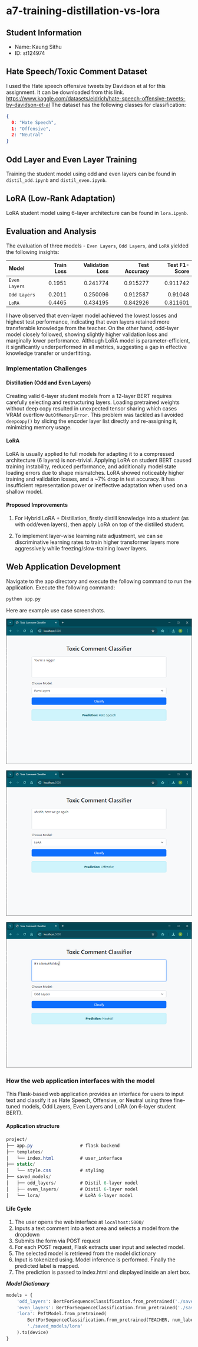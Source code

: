 # a7-training-distillation-vs-lora

## Student Information

- Name: Kaung Sithu
- ID: st124974

## Hate Speech/Toxic Comment Dataset

I used the Hate speech offensive tweets by Davidson et al for this assignment. It can be downloaded from this link. <https://www.kaggle.com/datasets/eldrich/hate-speech-offensive-tweets-by-davidson-et-al> The dataset has the following classes for classification:

```json
{
  0: "Hate Speech", 
  1: "Offensive", 
  2: "Neutral"
}
```

## Odd Layer and Even Layer Training

Training the student model using odd and even layers can be found in `distil_odd.ipynb` and `distil_even.ipynb`.

## LoRA (Low-Rank Adaptation)

LoRA student model using 6-layer architecture can be found in `lora.ipynb`.

## Evaluation and Analysis

The evaluation of three models - `Even Layers`, `Odd Layers`, and `LoRA` yielded the following insights:

| Model       |   Train Loss |   Validation Loss |   Test Accuracy |   Test F1-Score |
|:------------|-------------:|------------------:|----------------:|----------------:|
| `Even Layers` |       0.1951 |          0.241774 |        0.915277 |        0.911742 |
| `Odd Layers`  |       0.2011 |          0.250096 |        0.912587 |        0.91048  |
| `LoRA`        |       0.4465 |          0.434195 |        0.842926 |        0.811601 |

I have observed that even-layer model achieved the lowest losses and highest test performance, indicating that even layers retained more transferable knowledge from the teacher. On the other hand, odd-layer model closely followed, showing slightly higher validation loss and marginally lower performance. Although LoRA model is parameter-efficient, it significantly underperformed in all metrics, suggesting a gap in effective knowledge transfer or underfitting.

### Implementation Challenges

#### Distillation (Odd and Even Layers)

Creating valid 6-layer student models from a 12-layer BERT requires carefully selecting and restructuring layers. Loading pretrained weights without deep copy resulted in unexpected tensor sharing which cases VRAM overflow `OutOfMemoryError`. This problem was tackled as I avoided `deepcopy()` by slicing the encoder layer list directly and re-assigning it, minimizing memory usage.

#### LoRA

LoRA is usually applied to full models for adapting it to a compressed architecture (6 layers) is non-trivial. Applying LoRA on student BERT caused training instability, reduced performance, and additionally model state loading errors due to shape mismatches. LoRA showed noticeably higher training and validation losses, and a ~7% drop in test accuracy. It has insufficient representation power or ineffective adaptation when used on a shallow model.

#### Proposed Improvements

1. For Hybrid LoRA + Distillation, firstly distill knowledge into a student (as with odd/even layers), then apply LoRA on top of the distilled student.

2. To implement layer-wise learning rate adjustment, we can se discriminative learning rates to train higher transformer layers more aggressively while freezing/slow-training lower layers.

## Web Application Development

Navigate to the app directory and execute the following command to run the application. Execute the following command:

```bash
python app.py
```

Here are example use case screenshots.

![Description](figures/hate_speech.PNG)

![Description](figures/offensive.PNG)

![Description](figures/neutral.PNG)

### How the web application interfaces with the model

This Flask-based web application provides an interface for users to input text and classify it as Hate Speech, Offensive, or Neutral using three fine-tuned models, Odd Layers, Even Layers and LoRA (on 6-layer student BERT).

#### Application structure

```csharp
project/
├── app.py                  # flask backend
├── templates/
│   └── index.html          # user_interface
├── static/
│   └── style.css           # styling
├── saved_models/
│   ├── odd_layers/         # Distil 6-layer model
│   ├── even_layers/        # Distil 6-layer model
│   └── lora/               # LoRA 6-layer model

```

#### Life Cycle

1. The user opens the web interface at `localhost:5000/`
2. Inputs a text comment into a text area and selects a model from the dropdown
3. Submits the form via POST request
4. For each POST request, Flask extracts user input and selected model.
5. The selected model is retrieved from the model dictionary
6. Input is tokenized using. Model inference is performed. Finally the predicted label is mapped.
7. The prediction is passed to index.html and displayed inside an alert box.

**_Model Dictionary_**

```python
models = {
    'odd_layers': BertForSequenceClassification.from_pretrained('./saved_models/odd_layers').to(device),
    'even_layers': BertForSequenceClassification.from_pretrained('./saved_models/even_layers').to(device),
    'lora': PeftModel.from_pretrained(
        BertForSequenceClassification.from_pretrained(TEACHER, num_labels=NUM_LABELS),
        './saved_models/lora'
    ).to(device)
}
```
